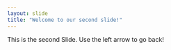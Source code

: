 ```yaml
---
layout: slide
title: "Welcome to our second slide!"
---
```

This is the second Slide.
Use the left arrow to go back!
